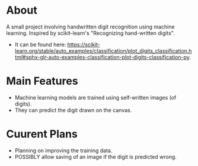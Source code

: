 # About
A small project involving handwritten digit recognition using machine learning. Inspired by scikit-learn's "Recognizing hand-written digits". 
- It can be found here: https://scikit-learn.org/stable/auto_examples/classification/plot_digits_classification.html#sphx-glr-auto-examples-classification-plot-digits-classification-py.

# Main Features
- Machine learning models are trained using self-written images (of digits).
- They can predict the digit drawn on the canvas.

# Cuurent Plans
- Planning on improving the training data.
- POSSIBLY allow saving of an image if the digit is predicted wrong.
